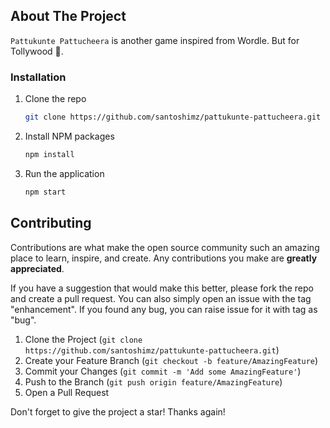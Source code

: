 ## About The Project

`Pattukunte Pattucheera` is another game inspired from Wordle. But for Tollywood 🎥.

### Installation

1. Clone the repo
   ```sh
   git clone https://github.com/santoshimz/pattukunte-pattucheera.git
   ```
3. Install NPM packages
   ```sh
   npm install
   ```
4. Run the application
   ```sh
   npm start
   ```

## Contributing

Contributions are what make the open source community such an amazing place to learn, inspire, and create. Any contributions you make are **greatly appreciated**.

If you have a suggestion that would make this better, please fork the repo and create a pull request. You can also simply open an issue with the tag "enhancement". If you found any bug, you can raise issue for it with tag as "bug".


1. Clone the Project (`git clone https://github.com/santoshimz/pattukunte-pattucheera.git`)
2. Create your Feature Branch (`git checkout -b feature/AmazingFeature`)
3. Commit your Changes (`git commit -m 'Add some AmazingFeature'`)
4. Push to the Branch (`git push origin feature/AmazingFeature`)
5. Open a Pull Request



Don't forget to give the project a star! Thanks again!
